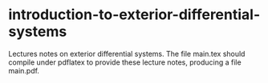 # introduction-to-exterior-differential-systems
Lectures notes on exterior differential systems.
The file main.tex should compile under pdflatex to provide these lecture notes, producing a file main.pdf.
